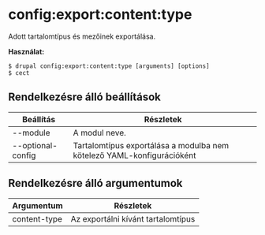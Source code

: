 # config:export:content:type
Adott tartalomtípus és mezőinek exportálása.

**Használat:**
```
$ drupal config:export:content:type [arguments] [options] 
$ cect  
```

## Rendelkezésre álló beállítások
Beállítás | Részletek
-------|-------------
--module | A modul neve.
--optional-config | Tartalomtípus exportálása a modulba nem kötelező YAML-konfigurációként

## Rendelkezésre álló argumentumok
Argumentum | Részletek
---------|-------------
content-type | Az exportálni kívánt tartalomtípus
